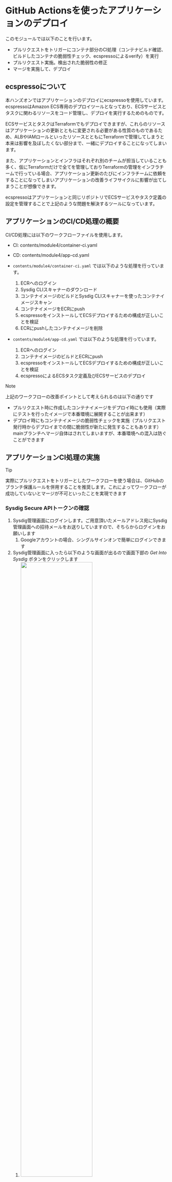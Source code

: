 # GitHub Actionsを使ったアプリケーションのデプロイ

このモジュールでは以下のことを行います。

- プルリクエストをトリガーにコンテナ部分のCI処理（コンテナビルド確認、ビルドしたコンテナの脆弱性チェック、ecspressoによるverify）を実行
- プルリクエスト実施。検出された脆弱性の修正
- マージを実施して、デプロイ

## ecspressoについて

本ハンズオンではアプリケーションのデプロイにecspressoを使用しています。  
ecspressoはAmazon ECS専用のデプロイツールとなっており、ECSサービスとタスクに関わるリソースをコード管理し、デプロイを実行するためのものです。  

ECSサービスとタスクはTerraformでもデプロイできますが、これらのリソースはアプリケーションの更新とともに変更される必要がある性質のものであるため、ALBやIAMロールといったリソースとともにTerraformで管理してしまうと本来は影響を及ぼしたくない部分まで、一緒にデプロイすることになってしまいます。  

また、アプリケーションとインフラはそれぞれ別のチームが担当していることも多く、仮にTerraformだけで全てを管理しておりTerraformの管理をインフラチームで行っている場合、アプリケーション更新のたびにインフラチームに依頼をすることになってしまいアプリケーションの改善ライフサイクルに影響が出てしまうことが想像できます。

ecspressoはアプリケーションと同じリポジトリでECSサービスやタスク定義の設定を管理することで上記のような問題を解決するツールになっています。


## アプリケーションのCI/CD処理の概要

CI/CD処理には以下のワークフローファイルを使用します。

- CI: contents/module4/container-ci.yaml
- CD: contents/module4/app-cd.yaml

- `contents/module4/container-ci.yaml` では以下のような処理を行っています。
    1. ECRへのログイン
    2. Sysdig CLIスキャナーのダウンロード
    3. コンテナイメージのビルドとSysdig CLIスキャナーを使ったコンテナイメージスキャン
    4. コンテナイメージをECRにpush
    5. ecspressoをインストールしてECSデプロイするための構成が正しいことを検証
    6. ECRにpushしたコンテナイメージを削除
- `contents/module4/app-cd.yaml` では以下のような処理を行っています。
    1. ECRへのログイン
    2. コンテナイメージのビルドとECRにpush
    3. ecspressoをインストールしてECSデプロイするための構成が正しいことを検証
    4. ecspressoによるECSタスク定義及びECSサービスのデプロイ

> [!NOTE]
> 上記のワークフローの改善ポイントとして考えられるのは以下の通りです  
> - プルリクエスト時に作成したコンテナイメージをデプロイ時にも使用（実際にテストを行ったイメージで本番環境に展開することが出来ます）
> - デプロイ時にもコンテナイメージの脆弱性チェックを実施（プルリクエスト発行時からデプロイまでの間に脆弱性が新たに発生することもあります）mainブランチへマージ自体はされてしまいますが、本番環境への混入は防ぐことができます

## アプリケーションCI処理の実施

> [!TIP]
> 実際にプルリクエストをトリガーとしたワークフローを使う場合は、GitHubのブランチ保護ルールを併用することを推奨します。これによってワークフローが成功していないとマージが不可といったことを実現できます

### Sysdig Secure APIトークンの確認

1. Sysdig管理画面にログインします。ご用意頂いたメールアドレス宛にSysdig管理画面への招待メールをお送りしていますので、そちらからログインをお願いします
    1. Googleアカウントの場合、シングルサインオンで簡単にログインできます
2. Sysdig管理画面に入ったら以下のような画面が出るので画面下部の *Get Into Sysdig* ボタンをクリックします
    1. <img src="../images/module4/sysdig1.jpg" width=70%>
3. Home画面で以下のように画面下部の自ユーザ名をクリックし、 *Sysdig API Tokens* をクリックします
    1. <img src="../images/module4/sysdig2.jpg" width=70%>
4. Sysdig Secure API Tokenの欄の横にあるコピーボタンをクリックして、コピーした値をメモ帳などに控えておきます
    1. <img src="../images/module4/sysdig3.jpg" width=70%>

### コンテナCI処理の実行

1. GitHubリポジトリ側でワークフロー内で使用するsecretsの設定をしておきます
    1. ご自身のGitHubリポジトリ画面を開きます。以下のようなURLのはずです
        1. https://github.com/＜自身のGitHubID＞/Handson_with_Secure_container_operations
    2. Settingsを選択します
        1. <img src="../images/module3/github1.jpg" width=80%>
    3. Secrets and variablesの「Actions」を選択します
        1. <img src="../images/module3/github2.jpg" width=50%>
    4. *New repository secret* ボタンをクリックします
    5. Secretsに以下を登録します
        - Name: SYSDIG_SECURE_API_TOKEN
        - Secret: Sysdig管理画面で確認したSysdig Secure APIトークンの値
2. GitHub ActionsのワークフローとしてGitHubに認識させるためにはリポジトリ内の所定のディレクトリに置く必要があります
    1. `container-ci.yaml`と`app-cd.yaml`を `.github/workflows` ディレクトリに格納しましょう
        1. ```
            # developブランチであることを確認
            git branch
            # ワークフローファイルの格納
            cd ~/environment/Handson_with_Secure_container_operations/contents/module4/
            git mv container-ci.yaml ../../.github/workflows/
            git mv app-cd.yaml ../../.github/workflows/
3. またこのワークフローでは `app` ディレクトリ配下のファイルの変更を検知してワークフローが起動するような設定になっています。そのため `terraform` ディレクトリ配下のファイルを編集します
    1. `app/javascript-sample-app/index.js`を開き、21行目のコメントアウトされている箇所に適当な文字を記載してください
        1. ```
            // config 適当な文字列ああああ
4. 編集が完了したら、ファイルをGitHubリポジトリにpushします
    1. ```
        # コミットとpush
        git add --all
        git commit -m "add app workflow"
        git push myrepo develop
5. ワークフローファイルの追加ができたので実際に動かしてみます。ブラウザ上でdevelopブランチからmainブランチへのプルリクエストを出します
    1. <img src="../images/module3/github4.jpg" width=80%>
6. *New pull request* ボタンをクリックします
7. developブランチからmainブランチへのプルリクエストであることを以下のように指定します
    1. <img src="../images/module3/github5.jpg" width=80%>
8. *Create pull request* ボタンをクリックします
9. mainブランチへのプルリクエストをトリガーにワークフロー処理が動き始めたはずです。
    - またリポジトリ画面上部の *Actions* タブからも実行の様子が確認できます
        - <img src="../images/module3/github6.jpg" width=80%>


### コンテナイメージ脆弱性の確認

1. ワークフロー処理は失敗したはずです。失敗した原因はコンテナイメージに脆弱性が含まれているからです
2. どのような脆弱性があるのかをSysdig管理画面から確認してみます
3. Sysdig管理画面に戻り、*Vulnerabilities/Pipeline* を選択します
    1. <img src="../images/module4/sysdig4.jpg" width=60%>
4. マウスオーバーするとコンテナイメージのタグが確認できるので、先程のCI処理の中でビルドしたコンテナイメージをクリックします（タグはdevelopブランチの最新のコミットIDになっています）
    1. <img src="../images/module4/sysdig5.jpg" width=60%>
5. 多くの脆弱性がコンテナイメージに含まれていることを確認できます

## 検出された脆弱性の修正

1. コンテナイメージの脆弱性をDockerコンテナのベースイメージを変更することで修正します
2. 以下のファイルをコピーし、再度リポジトリにpushします
    1. `Dockerfile`を `.app/javascript-sample-app` ディレクトリに格納しましょう
        1. ```
            # Dockerfileの格納
            cd ~/environment/Handson_with_Secure_container_operations/contents/module4/
            git mv -f Dockerfile ../../app/javascript-sample-app
            git add --all
            git commit -m "update dockerfile"
            git push myrepo develop
3. 既にdevelopブランチでプルリクエスト作成済であるところにpushをしたのでプルリクエストが更新されます。更新をトリガーにワークフローが起動します
4. ワークフローが完了したら、再度 *コンテナイメージ脆弱性の確認* と同様の手順で脆弱性の数がどの程度変わったか確認してみましょう

## AWS環境へのデプロイ

1. プルリクエストをトリガーとした、CIのワークフロー処理が正常に完了したら、次はmainブランチにpushをすることで実際にAWS環境へのデプロイを行います
    1.  プルリクエストの画面に戻り、 *Merge pull request* ボタンをクリックします
        1.  <img src="../images/module3/github7.jpg" width=100%>
2.  mainブランチへのマージをトリガーに再度、ワークフローが起動します
    1.  またリポジトリ画面上部の *Actions* タブからも実行の様子を確認してみましょう
3.  ALBの画面からALBのDNS名を確認し、確認したDNS名をブラウザに入力しアクセスしてみましょう
    1. <img src="../images/module4/alb1.jpg" width=70%>
    2. <img src="../images/module4/alb2.jpg" width=70%>
> [!NOTE]
> ここで確認したALBのDNS名は後ほどまた使うのでメモしておいてください



[Next: Sysdigによるランタイムモニタリングの導入](../module5/module5.md)
